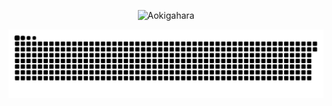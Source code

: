 <p align="center">
  <img src="https://svg-banners.vercel.app/api?type=glitch&text1=Aokigahara&width=800&height=200" alt="Aokigahara"/>
</p>

<p align="center">
  <img src="https://github.com/A-o-kigahara/A-o-kigahara/blob/output/github-snake-dark.svg" alt="snake"/>
</p>
